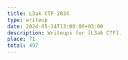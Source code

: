 ```yaml
---
title: L3ak CTF 2024
type: writeup
date: 2024-05-24T12:00:00+03:00
description: Writeups for [L3ak CTF].
place: 71
total: 497
---
```


